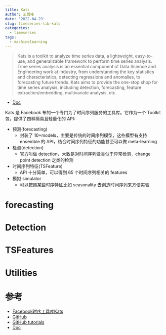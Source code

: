 ```yaml
---
title: Kats
author: 王哲峰
date: '2022-04-29'
slug: timeseries-lib-kats
categories:
  - timeseries
tags:
  - machinelearning
---
```


> Kats is a toolkit to analyze time series data, a lightweight, easy-to-use, and generalizable framework to perform time series analysis. Time series analysis is an essential component of Data Science and Engineering work at industry, from understanding the key statistics and characteristics, detecting regressions and anomalies, to forecasting future trends. Kats aims to provide the one-stop shop for time series analysis, including detection, forecasting, feature extraction/embedding, multivariate analysis, etc. 

* [Doc](https://facebookresearch.github.io/Kats/)

Kats 是 Facebook 布的一个专门为了时间序列服务的工具库。它作为一个 Toolkit 包，提供了四种简易且轻量化的 API:

* 预测(forecasting)
    - 封装了 10+models，主要是传统的时间序列模型，这些模型有支持 ensemble 的 API，结合时间序列特征的功能甚至可以做 meta-learning
* 检测(detection)
    - 官方叫做 detection，大致是对时间序列做类似于异常检测，change point detection 之类的检测
* 时间序列特征(TSFeature)
    - API 十分简单，可以得到 65 个时间序列相关的 features
* 模拟 simulator
    - 可以按照某些时序特征比如 seasonality 去创造时间序列来方便实验


# forecasting



# Detection


# TSFeatures


# Utilities


# 参考

* [Facebook时序工具库Kats](https://zhuanlan.zhihu.com/p/394686861)
* [GitHub](https://github.com/facebookresearch/Kats)
* [GitHub tutorials](https://github.com/facebookresearch/Kats/blob/main/tutorials/kats_101_basics.ipynb)
* [Doc](https://facebookresearch.github.io/Kats/)



